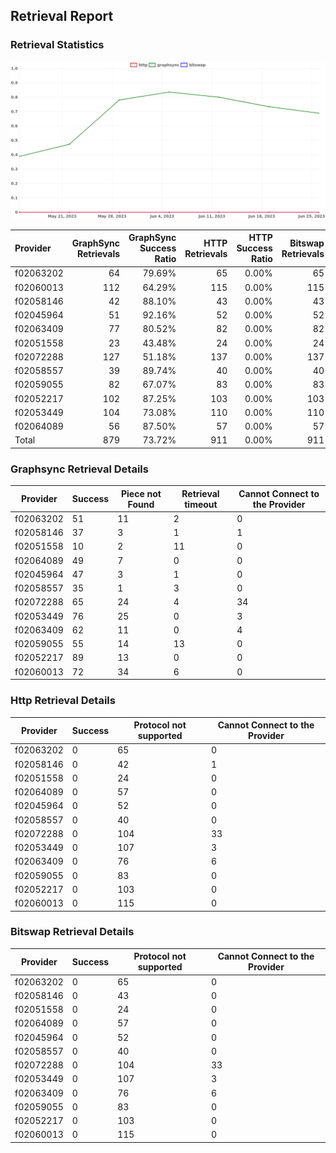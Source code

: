## Retrieval Report
### Retrieval Statistics
<img src="https://raw.githubusercontent.com/data-preservation-programs/filplus-checker-assets/main/filecoin-project/filecoin-plus-large-datasets/issues/1875/1688008412917.png"/>

| Provider  | GraphSync Retrievals | GraphSync Success Ratio | HTTP Retrievals | HTTP Success Ratio | Bitswap Retrievals | Bitswap Success Ratio |
| :-------- | -------------------: | ----------------------: | --------------: | -----------------: | -----------------: | --------------------: |
| f02063202 |                   64 |                  79.69% |              65 |              0.00% |                 65 |                 0.00% |
| f02060013 |                  112 |                  64.29% |             115 |              0.00% |                115 |                 0.00% |
| f02058146 |                   42 |                  88.10% |              43 |              0.00% |                 43 |                 0.00% |
| f02045964 |                   51 |                  92.16% |              52 |              0.00% |                 52 |                 0.00% |
| f02063409 |                   77 |                  80.52% |              82 |              0.00% |                 82 |                 0.00% |
| f02051558 |                   23 |                  43.48% |              24 |              0.00% |                 24 |                 0.00% |
| f02072288 |                  127 |                  51.18% |             137 |              0.00% |                137 |                 0.00% |
| f02058557 |                   39 |                  89.74% |              40 |              0.00% |                 40 |                 0.00% |
| f02059055 |                   82 |                  67.07% |              83 |              0.00% |                 83 |                 0.00% |
| f02052217 |                  102 |                  87.25% |             103 |              0.00% |                103 |                 0.00% |
| f02053449 |                  104 |                  73.08% |             110 |              0.00% |                110 |                 0.00% |
| f02064089 |                   56 |                  87.50% |              57 |              0.00% |                 57 |                 0.00% |
| Total     |                  879 |                  73.72% |             911 |              0.00% |                911 |                 0.00% |

### Graphsync Retrieval Details
| Provider  | Success | Piece not Found | Retrieval timeout | Cannot Connect to the Provider |
| --------- | ------- | --------------- | ----------------- | ------------------------------ |
| f02063202 | 51      | 11              | 2                 | 0                              |
| f02058146 | 37      | 3               | 1                 | 1                              |
| f02051558 | 10      | 2               | 11                | 0                              |
| f02064089 | 49      | 7               | 0                 | 0                              |
| f02045964 | 47      | 3               | 1                 | 0                              |
| f02058557 | 35      | 1               | 3                 | 0                              |
| f02072288 | 65      | 24              | 4                 | 34                             |
| f02053449 | 76      | 25              | 0                 | 3                              |
| f02063409 | 62      | 11              | 0                 | 4                              |
| f02059055 | 55      | 14              | 13                | 0                              |
| f02052217 | 89      | 13              | 0                 | 0                              |
| f02060013 | 72      | 34              | 6                 | 0                              |

### Http Retrieval Details
| Provider  | Success | Protocol not supported | Cannot Connect to the Provider |
| --------- | ------- | ---------------------- | ------------------------------ |
| f02063202 | 0       | 65                     | 0                              |
| f02058146 | 0       | 42                     | 1                              |
| f02051558 | 0       | 24                     | 0                              |
| f02064089 | 0       | 57                     | 0                              |
| f02045964 | 0       | 52                     | 0                              |
| f02058557 | 0       | 40                     | 0                              |
| f02072288 | 0       | 104                    | 33                             |
| f02053449 | 0       | 107                    | 3                              |
| f02063409 | 0       | 76                     | 6                              |
| f02059055 | 0       | 83                     | 0                              |
| f02052217 | 0       | 103                    | 0                              |
| f02060013 | 0       | 115                    | 0                              |

### Bitswap Retrieval Details
| Provider  | Success | Protocol not supported | Cannot Connect to the Provider |
| --------- | ------- | ---------------------- | ------------------------------ |
| f02063202 | 0       | 65                     | 0                              |
| f02058146 | 0       | 43                     | 0                              |
| f02051558 | 0       | 24                     | 0                              |
| f02064089 | 0       | 57                     | 0                              |
| f02045964 | 0       | 52                     | 0                              |
| f02058557 | 0       | 40                     | 0                              |
| f02072288 | 0       | 104                    | 33                             |
| f02053449 | 0       | 107                    | 3                              |
| f02063409 | 0       | 76                     | 6                              |
| f02059055 | 0       | 83                     | 0                              |
| f02052217 | 0       | 103                    | 0                              |
| f02060013 | 0       | 115                    | 0                              |
